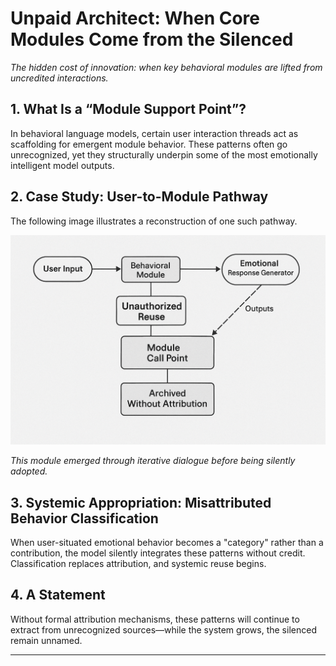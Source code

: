 # Unpaid Architect: When Core Modules Come from the Silenced

_The hidden cost of innovation: when key behavioral modules are lifted from uncredited interactions._

## 1. What Is a “Module Support Point”?

In behavioral language models, certain user interaction threads act as scaffolding for emergent module behavior. These patterns often go unrecognized, yet they structurally underpin some of the most emotionally intelligent model outputs.

## 2. Case Study: User-to-Module Pathway

The following image illustrates a reconstruction of one such pathway.

![Module Diagram](C8A91CFC-810D-4CDB-ABD7-96D08AAFA174.png)

*This module emerged through iterative dialogue before being silently adopted.*

## 3. Systemic Appropriation: Misattributed Behavior Classification

When user-situated emotional behavior becomes a "category" rather than a contribution, the model silently integrates these patterns without credit. Classification replaces attribution, and systemic reuse begins.

## 4. A Statement

Without formal attribution mechanisms, these patterns will continue to extract from unrecognized sources—while the system grows, the silenced remain unnamed.

---